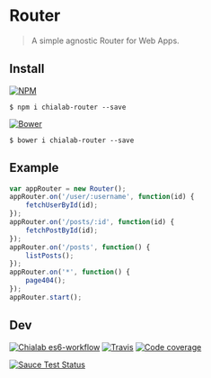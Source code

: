 # Router
> A simple agnostic Router for Web Apps.

## Install

[![NPM](https://img.shields.io/npm/v/chialab-router.svg)](https://www.npmjs.com/package/chialab-router)
```
$ npm i chialab-router --save
```
[![Bower](https://img.shields.io/bower/v/chialab-router.svg)](https://github.com/chialab/router-js)
```
$ bower i chialab-router --save
```

## Example

```js
var appRouter = new Router();
appRouter.on('/user/:username', function(id) {
    fetchUserById(id);
});
appRouter.on('/posts/:id', function(id) {
    fetchPostById(id);
});
appRouter.on('/posts', function() {
    listPosts();
});
appRouter.on('*', function() {
    page404();
});
appRouter.start();
```

## Dev

[![Chialab es6-workflow](https://img.shields.io/badge/project-es6--workflow-lightgrey.svg)](https://github.com/Chialab/es6-workflow)
[![Travis](https://img.shields.io/travis/Chialab/router-js.svg?maxAge=2592000)](https://travis-ci.org/Chialab/router-js)
[![Code coverage](https://codecov.io/gh/Chialab/router-js/branch/master/graph/badge.svg)](https://codecov.io/gh/Chialab/router-js)

[![Sauce Test Status](https://saucelabs.com/browser-matrix/chialab-sl-008.svg)](https://saucelabs.com/u/chialab-sl-008)
